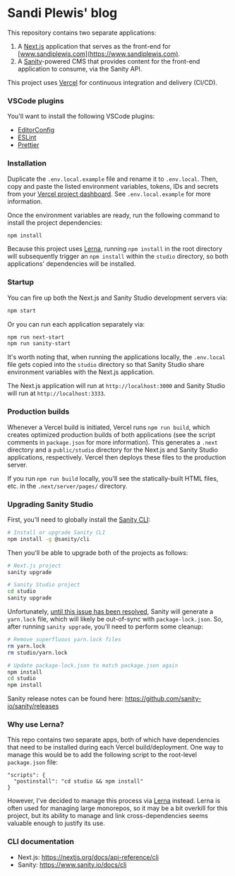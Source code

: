 # Sandi Plewis' blog

This repository contains two separate applications:

1. A [Next.js](https://nextjs.org) application that serves as the front-end for [www.sandiplewis.com](https://www.sandiplewis.com).
2. A [Sanity](https://www.sanity.io)-powered CMS that provides content for the front-end application to consume, via the Sanity API.

This project uses [Vercel](https://vercel.com) for continuous integration and delivery (CI/CD).

### VSCode plugins

You'll want to install the following VSCode plugins:

- [EditorConfig](https://marketplace.visualstudio.com/items?itemName=EditorConfig.EditorConfig)
- [ESLint](https://marketplace.visualstudio.com/items?itemName=dbaeumer.vscode-eslint)
- [Prettier](https://marketplace.visualstudio.com/items?itemName=esbenp.prettier-vscode)

### Installation

Duplicate the `.env.local.example` file and rename it to `.env.local`. Then, copy and paste the listed environment variables, tokens, IDs and secrets from your [Vercel project dashboard](https://vercel.com). See `.env.local.example` for more information.

Once the environment variables are ready, run the following command to install the project dependencies:

```bash
npm install
```

Because this project uses [Lerna](https://lerna.js.org/), running `npm install` in the root directory will subsequently trigger an `npm install` within the `studio` directory, so both applications' dependencies will be installed.

### Startup

You can fire up both the Next.js and Sanity Studio development servers via:

```bash
npm start
```

Or you can run each application separately via:

```bash
npm run next-start
npm run sanity-start
```

It's worth noting that, when running the applications locally, the `.env.local` file gets copied into the `studio` directory so that Sanity Studio share environment variables with the Next.js application.

The Next.js application will run at `http://localhost:3000` and Sanity Studio will run at `http://localhost:3333`.

### Production builds

Whenever a Vercel build is initiated, Vercel runs `npm run build`, which creates optimized production builds of both applications (see the script comments in `package.json` for more information). This generates a `.next` directory and a `public/studio` directory for the Next.js and Sanity Studio applications, respectively. Vercel then deploys these files to the production server.

If you run `npm run build` locally, you'll see the statically-built HTML files, etc. in the `.next/server/pages/` directory.

### Upgrading Sanity Studio

First, you'll need to globally install the [Sanity CLI](https://www.sanity.io/docs/cli):

```bash
# Install or upgrade Sanity CLI
npm install -g @sanity/cli
```

Then you'll be able to upgrade both of the projects as follows:

```bash
# Next.js project
sanity upgrade

# Sanity Studio project
cd studio
sanity upgrade
```

Unfortunately, [until this issue has been resolved](https://github.com/sanity-io/sanity/issues/1510), Sanity will generate a `yarn.lock` file, which will likely be out-of-sync with `package-lock.json`. So, after running `sanity upgrade`, you'll need to perform some cleanup:

```bash
# Remove superfluous yarn.lock files
rm yarn.lock
rm studio/yarn.lock

# Update package-lock.json to match package.json again
npm install
cd studio
npm install
```

Sanity release notes can be found here: https://github.com/sanity-io/sanity/releases

### Why use Lerna?

This repo contains two separate apps, both of which have dependencies that need to be installed during each Vercel build/deployment. One way to manage this would be to add the following script to the root-level `package.json` file:

```
"scripts": {
  "postinstall": "cd studio && npm install"
}
```

However, I've decided to manage this process via [Lerna](https://lerna.js.org/) instead. Lerna is often used for managing large monorepos, so it may be a bit overkill for this project, but its ability to manage and link cross-dependencies seems valuable enough to justify its use.

### CLI documentation

- Next.js: https://nextjs.org/docs/api-reference/cli
- Sanity: https://www.sanity.io/docs/cli
